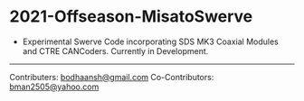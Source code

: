 # 2021-Offseason-MisatoSwerve

- Experimental Swerve Code incorporating SDS MK3 Coaxial Modules and CTRE CANCoders. Currently in Development.

-----

Contributers: bodhaansh@gmail.com
Co-Contributors: bman2505@yahoo.com
